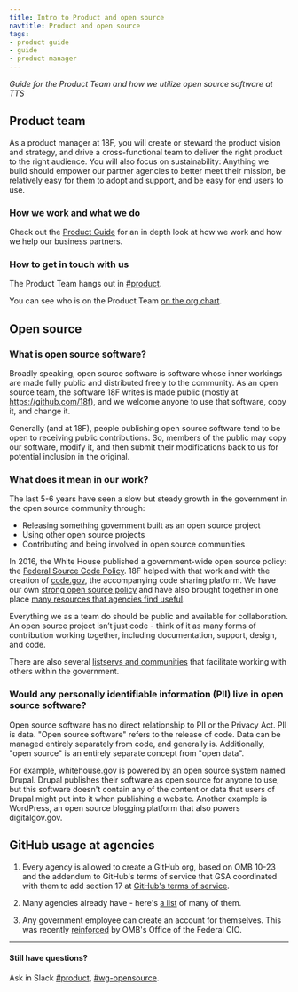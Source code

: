 ```yaml
---
title: Intro to Product and open source
navtitle: Product and open source
tags:
- product guide
- guide
- product manager
---
```


_Guide for the Product Team and how we utilize open source software at TTS_

## <a id="product-team">Product team</a>

As a product manager at 18F, you will create or steward the product vision and strategy, and drive a cross-functional team to deliver the right product to the right audience. You will also focus on sustainability: Anything we build should empower our partner agencies to better meet their mission, be relatively easy for them to adopt and support, and be easy for end users to use. 

### How we work and what we do

Check out the [Product Guide](https://product-guide.18f.gov/) for an in depth look at how we work and how we help our business partners.

### How to get in touch with us

The Product Team hangs out in [#product](https://gsa-tts.slack.com/messages/product/).

You can see who is on the Product Team [on the org chart]({{site.baseurl}}/org-chart).

## <a id="open-source">Open source</a>

### What is open source software?

Broadly speaking, open source software is software whose inner workings are made fully public and distributed freely to the community. As an open source team, the software 18F writes is made public (mostly at https://github.com/18f), and we welcome anyone to use that software, copy it, and change it.

Generally (and at 18F), people publishing open source software tend to be open to receiving public contributions. So, members of the public may copy our software, modify it, and then submit their modifications back to us for potential inclusion in the original.

### What does it mean in our work?

The last 5-6 years have seen a slow but steady growth in the government in the open source community through:

- Releasing something government built as an open source project
- Using other open source projects
- Contributing and being involved in open source communities

In 2016, the White House published a government-wide open source policy: the [Federal Source Code Policy](https://sourcecode.cio.gov). 18F helped with that work and with the creation of [code.gov](https://www.code.gov), the accompanying code sharing platform. We have our own [strong open source policy]({{site.baseurl}}/open-source) and have also brought together in one place [many resources that agencies find useful](https://open-source-program.18f.gov/).

Everything we as a team do should be public and available for collaboration. An open source project isn’t just code - think of it as many forms of contribution working together, including documentation, support, design, and code.

There are also several [listservs and communities]({{site.baseurl}}/general-contacts-and-listservs/#listservs) that facilitate working with others within the government.

### Would any personally identifiable information (PII) live in open source software? 

Open source software has no direct relationship to PII or the Privacy Act. PII is data. "Open source software" refers to the release of code. Data can be managed entirely separately from code, and generally is. Additionally, "open source" is an entirely separate concept from "open data".

For example, whitehouse.gov is powered by an open source system named Drupal. Drupal publishes their software as open source for anyone to use, but this software doesn't contain any of the content or data that users of Drupal might put into it when publishing a website. Another example is WordPress, an open source blogging platform that also powers digitalgov.gov.

## <a id="github-use">GitHub usage at agencies</a>

1. Every agency is allowed to create a GitHub org, based on OMB 10-23 and the addendum to GitHub's terms of service that GSA coordinated with them to add section 17 at [GitHub's terms of service](https://help.github.com/articles/github-terms-of-service/).

1. Many agencies already have - here's [a list](https://government.github.com/community/#us-federal) of many of them.

1. Any government employee can create an account for themselves.  This was recently [reinforced](https://github.com/project-open-data/project-open-data.github.io/issues/346#issuecomment-169140589) by OMB's Office of the Federal CIO. 

---

#### Still have questions?
Ask in Slack [#product](https://gsa-tts.slack.com/messages/product/), [#wg-opensource](https://gsa-tts.slack.com/messages/wg-opensource/).
